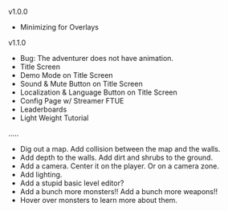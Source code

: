 v1.0.0
- Minimizing for Overlays

v1.1.0
- Bug: The adventurer does not have animation.
- Title Screen
- Demo Mode on Title Screen
- Sound & Mute Button on Title Screen
- Localization & Language Button on Title Screen
- Config Page w/ Streamer FTUE
- Leaderboards
- Light Weight Tutorial

.....

- Dig out a map. Add collision between the map and the walls.
- Add depth to the walls. Add dirt and shrubs to the ground.
- Add a camera. Center it on the player. Or on a camera zone.
- Add lighting.
- Add a stupid basic level editor?
- Add a bunch more monsters!! Add a bunch more weapons!!
- Hover over monsters to learn more about them.
